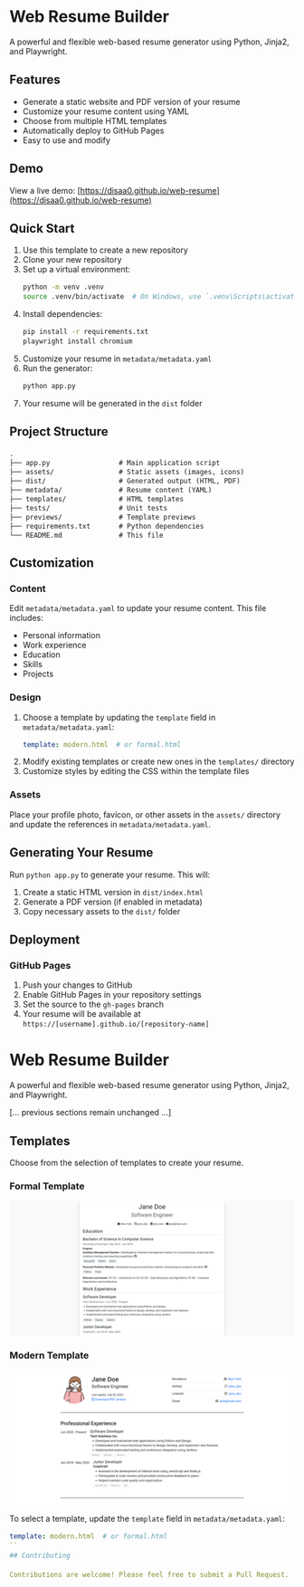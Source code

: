 # Web Resume Builder

A powerful and flexible web-based resume generator using Python, Jinja2, and Playwright.

## Features

- Generate a static website and PDF version of your resume
- Customize your resume content using YAML
- Choose from multiple HTML templates
- Automatically deploy to GitHub Pages
- Easy to use and modify

## Demo

View a live demo: [https://disaa0.github.io/web-resume](https://disaa0.github.io/web-resume)

## Quick Start

1. Use this template to create a new repository
2. Clone your new repository
3. Set up a virtual environment:
   ```sh
   python -m venv .venv
   source .venv/bin/activate  # On Windows, use `.venv\Scripts\activate`
   ```
4. Install dependencies:
   ```sh
   pip install -r requirements.txt
   playwright install chromium
   ```
5. Customize your resume in `metadata/metadata.yaml`
6. Run the generator:
   ```sh
   python app.py
   ```
7. Your resume will be generated in the `dist` folder

## Project Structure

```
.
├── app.py                 # Main application script
├── assets/                # Static assets (images, icons)
├── dist/                  # Generated output (HTML, PDF)
├── metadata/              # Resume content (YAML)
├── templates/             # HTML templates
├── tests/                 # Unit tests
├── previews/              # Template previews
├── requirements.txt       # Python dependencies
└── README.md              # This file
```

## Customization

### Content

Edit `metadata/metadata.yaml` to update your resume content. This file includes:

- Personal information
- Work experience
- Education
- Skills
- Projects

### Design

1. Choose a template by updating the `template` field in `metadata/metadata.yaml`:
   ```yaml
   template: modern.html  # or formal.html
   ```
2. Modify existing templates or create new ones in the `templates/` directory
3. Customize styles by editing the CSS within the template files

### Assets

Place your profile photo, favicon, or other assets in the `assets/` directory and update the references in `metadata/metadata.yaml`.

## Generating Your Resume

Run `python app.py` to generate your resume. This will:

1. Create a static HTML version in `dist/index.html`
2. Generate a PDF version (if enabled in metadata)
3. Copy necessary assets to the `dist/` folder

## Deployment

### GitHub Pages

1. Push your changes to GitHub
2. Enable GitHub Pages in your repository settings
3. Set the source to the `gh-pages` branch
4. Your resume will be available at `https://[username].github.io/[repository-name]`

# Web Resume Builder

A powerful and flexible web-based resume generator using Python, Jinja2, and Playwright.

[... previous sections remain unchanged ...]

## Templates

Choose from the selection of templates to create your resume.

### Formal Template

<img src="./previews/formal.png" alt="Formal Template Preview" />

### Modern Template

<img src="./previews/modern.png" alt="Modern Template Preview" />

To select a template, update the `template` field in `metadata/metadata.yaml`:

```yaml
template: modern.html  # or formal.html
``
## Contributing

Contributions are welcome! Please feel free to submit a Pull Request.
